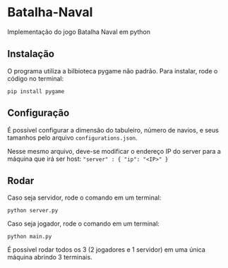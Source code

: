 # Batalha-Naval
Implementação do jogo Batalha Naval em python

## Instalação
O programa utiliza a bilbioteca pygame não padrão. Para instalar, rode o código no terminal:

```pip install pygame```

## Configuração

É possível configurar a dimensão do tabuleiro, número de navios, e seus tamanhos pelo arquivo ```configurations.json```.

Nesse mesmo arquivo, deve-se modificar o endereço IP do server para a máquina que irá ser host: ```"server" : {
        "ip": "<IP>" }```

## Rodar
Caso seja servidor, rode o comando em um terminal:

```python server.py```

Caso seja jogador, rode o comando em um terminal:

```python main.py```

É possível rodar todos os 3 (2 jogadores e 1 servidor) em uma única máquina abrindo 3 terminais.
